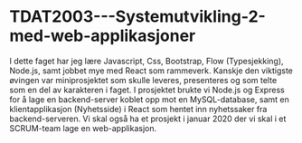 # TDAT2003---Systemutvikling-2-med-web-applikasjoner

I dette faget har jeg lære Javascript, Css, Bootstrap, Flow (Typesjekking), Node.js, samt jobbet mye med React som rammeverk.
Kanskje den viktigste øvingen var miniprosjektet som skulle leveres, presenteres og som telte som en del av karakteren i faget. I prosjektet brukte vi Node.js og Express for å lage en backend-server koblet opp mot en MySQL-database, samt en klientapplikasjon (Nyhetsside) i React som hentet inn nyhetssaker fra backend-serveren. 
Vi skal også ha et prosjekt i januar 2020 der vi skal i et SCRUM-team lage en web-applikasjon. 
